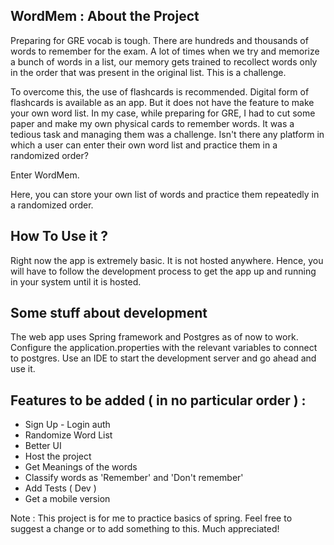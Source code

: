 <!--[![Contributors][contributors-shield]][contributors-url]
[![Forks][forks-shield]][forks-url]
[![Stargazers][stars-shield]][stars-url]
[![Issues][issues-shield]][issues-url]
[![MIT License][license-shield]][license-url]
[![LinkedIn][linkedin-shield]][linkedin-url] -->

<!-- To be completed >
[contributors-shield]: https://img.shields.io/github/contributors/othneildrew/Best-README-Template.svg?style=for-the-badge
[contributors-url]: https://github.com/othneildrew/Best-README-Template/graphs/contributors
[forks-shield]: https://img.shields.io/github/forks/othneildrew/Best-README-Template.svg?style=for-the-badge
[forks-url]: https://github.com/othneildrew/Best-README-Template/network/members
[stars-shield]: https://img.shields.io/github/stars/othneildrew/Best-README-Template.svg?style=for-the-badge
[stars-url]: https://github.com/othneildrew/Best-README-Template/stargazers
[issues-shield]: https://img.shields.io/github/issues/othneildrew/Best-README-Template.svg?style=for-the-badge
[issues-url]: https://github.com/othneildrew/Best-README-Template/issues
[license-shield]: https://img.shields.io/github/license/othneildrew/Best-README-Template.svg?style=for-the-badge
[license-url]: https://github.com/othneildrew/Best-README-Template/blob/master/LICENSE.txt
[linkedin-shield]: https://img.shields.io/badge/-LinkedIn-black.svg?style=for-the-badge&logo=linkedin&colorB=555
[linkedin-url]: https://linkedin.com/in/othneildrew
[product-screenshot]: images/screenshot.png -->

## WordMem : About the Project

Preparing for GRE vocab is tough. There are hundreds and thousands of words to remember for the exam. A lot of times when we try and memorize a bunch of words in a list, our memory gets trained to recollect words only in the order that was present in the original list. This is a challenge.

To overcome this, the use of flashcards is recommended. Digital form of flashcards is available as an app. But it does not have the feature to make your own word list. In my case, while preparing for GRE, I had to cut some paper and make my own physical cards to remember words. It was a tedious task and managing them was a challenge. Isn't there any platform in which a user can enter their own word list and practice them in a randomized order?

Enter WordMem.

Here, you can store your own list of words and practice them repeatedly in a randomized order.

## How To Use it ?

Right now the app is extremely basic. It is not hosted anywhere. Hence, you will have to follow the development process to get the app up and running in your system until it is hosted.

## Some stuff about development

The web app uses Spring framework and Postgres as of now to work. Configure the application.properties with the relevant variables to connect to postgres. Use an IDE to start the development server and go ahead and use it.

## Features to be added ( in no particular order ) :

- Sign Up - Login auth
- Randomize Word List
- Better UI
- Host the project
- Get Meanings of the words
- Classify words as 'Remember' and 'Don't remember'
- Add Tests ( Dev )
- Get a mobile version

Note : This project is for me to practice basics of spring. Feel free to suggest a change or to add something to this. Much appreciated!
